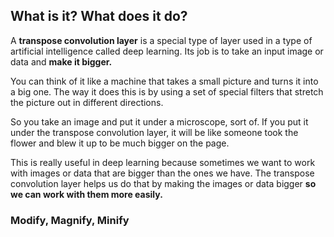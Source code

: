 ## What is it? What does it do?

A **transpose convolution layer** is a special type of layer used in a type of artificial intelligence called deep learning. Its job is to take an input image or data and **make it bigger.**

You can think of it like a machine that takes a small picture and turns it into a big one. The way it does this is by using a set of special filters that stretch the picture out in different directions.

So you take an image and put it under a microscope, sort of.  If you put it under the transpose convolution layer, it will be like someone took the flower and blew it up to be much bigger on the page. 

This is really useful in deep learning because sometimes we want to work with images or data that are bigger than the ones we have. The transpose convolution layer helps us do that by making the images or data bigger **so we can work with them more easily.**

### Modify, Magnify, Minify
